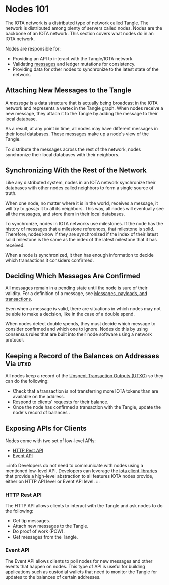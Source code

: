 # Nodes 101

The IOTA network is a distributed type of network called Tangle.  The network is distributed among plenty of servers
called nodes. Nodes are the backbone of an IOTA network. This section covers what nodes do in an IOTA network.

Nodes are responsible for:

- Providing an API to interact with the Tangle/IOTA network.
- Validating [messages]((https://chrysalis.docs.iota.org/guides/dev_guide.html#messages-payloads-and-transactions)) and ledger mutations for consistency.
- Providing data for other nodes to synchronize to the latest state of the network.

## Attaching New Messages to the Tangle

A _message_ is a data structure that is actually being broadcast in the IOTA network and represents a vertex in the
Tangle graph. When nodes receive a new message, they attach it to the Tangle by adding the message to their local database.

As a result, at any point in time, all nodes may have different messages in their local databases. These messages make up a node's view of the Tangle.

To distribute the messages across the rest of the network, nodes synchronize their local databases with their neighbors.

## Synchronizing With the Rest of the Network

Like any distributed system, nodes in an IOTA network synchronize their databases with other nodes called neighbors to form a single source of truth.

When one node, no matter where it is in the world, receives a message, it will try to _gossip_ it to all its neighbors. This way, all nodes will eventually see all the messages, and store them in their local databases.

To synchronize, nodes in IOTA networks use milestones. If the node has the history of messages that a milestone references, that milestone is solid. Therefore, nodes know if they are synchronized if the index of their latest solid milestone is the same as the index of the latest milestone that it has received.

When a node is synchronized, it then has enough information to decide which transactions it considers confirmed.

## Deciding Which Messages Are Confirmed

All messages remain in a pending state until the node is sure of their validity. For a definition of a message, see [Messages, payloads, and transactions](https://chrysalis.docs.iota.org/guides/dev_guide.html#messages-payloads-and-transactions).

Even when a message is valid, there are situations in which nodes may not be able to make a decision, like in the case of a double spend.

When nodes detect double spends, they must decide which message to consider confirmed and which one to ignore. Nodes do this by using consensus rules that are built into their node software using a network protocol.

## Keeping a Record of the Balances on Addresses Via `UTXO`

All nodes keep a record of the [Unspent Transaction Outputs (UTXO)](https://chrysalis.docs.iota.org/guides/dev_guide.html#unspent-transaction-output-utxo) so they can do the following:

* Check that a transaction is not transferring more IOTA tokens than are available on the address.
* Respond to clients' requests for their balance.
* Once the node has confirmed a transaction with the Tangle, update the node's record of balances . 

## Exposing APIs for Clients

Nodes come with two set of low-level APIs:

* [HTTP Rest API](#http-rest-api)
* [Event API](#event-api)

:::info
Developers do not need to communicate with nodes using a mentioned low-level API. Developers can leverage the [iota client libraries](https://chrysalis.docs.iota.org/libraries/overview.html) that provide a high-level abstraction to all features IOTA nodes provide, either on HTTP API level or Event API level.
:::

### HTTP Rest API

The HTTP API allows clients to interact with the Tangle and ask nodes to do the following:

* Get tip messages.
* Attach new messages to the Tangle.
* Do proof of work (POW).
* Get messages from the Tangle.

### Event API

The Event API allows clients to poll nodes for new messages and other events that happen on nodes. This type of API is useful for building applications such as custodial wallets that need to monitor the Tangle for updates to the balances of certain addresses.
